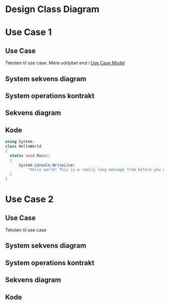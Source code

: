 <!---pdf \part{Detaljeret design}\label{detaljeret-design} -->

# Design Class Diagram

# Use Case 1

## Use Case

Teksten til use case. Mere uddybet end i [Use Case Model](#use-case-model)

## System sekvens diagram

## System operations kontrakt

## Sekvens diagram

## Kode

```csharp
using System;
class HelloWorld
{
  static void Main()
  {
      System.Console.WriteLine(
          "Hello world! This is a really long message from before you were born!");
  }
}
```

# Use Case 2

## Use Case

Teksten til use case

## System sekvens diagram

## System operations kontrakt

## Sekvens diagram

## Kode
